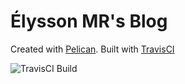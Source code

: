 # Élysson MR's Blog

Created with [Pelican](http://blog.getpelican.com/). Built with [TravisCI](https://travis-ci.org/elyssonmr/elyssonmr.github.io) 

![TravisCI Build](https://travis-ci.org/elyssonmr/elyssonmr.github.io.svg?branch=pelican "Logo Title Text 1")

